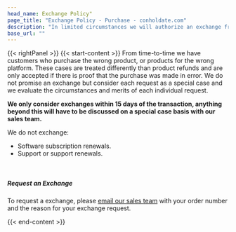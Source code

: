 ```yaml
---
head_name: Exchange Policy"
page_title: "Exchange Policy - Purchase - conholdate.com"
description: "In limited circumstances we will authorize an exchange from one product to another after purchase."
base_url: ""
---
```

{{< rightPanel >}}
{{< start-content >}}
From time-to-time we have customers who purchase the wrong product, or products for the wrong platform. These cases are treated differently than product refunds and are only accepted if there is proof that the purchase was made in error. We do not promise an exchange but consider each request as a special case and we evaluate the circumstances and merits of each individual request.

**We only consider exchanges within 15 days of the transaction, anything beyond this will have to be discussed on a special case basis with our sales team.**

We do not exchange:

* Software subscription renewals.
* Support or support renewals.

&nbsp;  
##### **Request an Exchange**
To request a exchange, please [email our sales team](https://about.conholdate.com/contact/) with your order number and the reason for your exchange request.

{{< end-content >}}